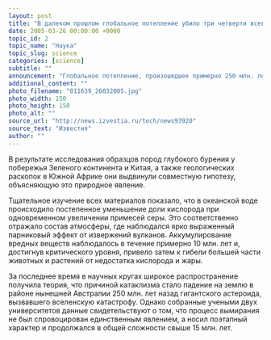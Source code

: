 ```yaml
---
layout: post
title: "В далеком прошлом глобальное потепление убило три четверти всего живого на Земле"
date: 2005-03-26 00:00:00 +0000
topic_id: 2
topic_name: "Наука"
topic_slug: science
categories: [science]
subtitle: ""
announcement: "Глобальное потепление, произошедшее примерно 250 млн. лет тому назад, могло стать причиной массового вымирания на земле. В результате этого длительного процесса погибло почти 75%. флоры и фауны на суше и до 90%. всего живого в мировом океане. К такому выводу пришли ученые Технологического университета из австралийского города Перт и Университета Вашингтона в США."
additional_content: ""
photo_filename: "011639_26032005.jpg"
photo_width: 150
photo_height: 150
photo_alt: ""
source_url: "http://news.izvestia.ru/tech/news93920"
source_text: "Известия"
author: ""
---
```

В результате исследования образцов пород глубокого бурения у побережья Зеленого континента и Китая, а также геологических раскопок в Южной Африке они выдвинули совместную гипотезу, объясняющую это природное явление.

Тщательное изучение всех материалов показало, что в океанской воде происходило постепенное уменьшение доли кислорода при одновременном увеличении примесей серы. Это соответственно отражало состав атмосферы, где наблюдался ярко выраженный парниковый эффект от извержений вулканов. Аккумулирование вредных веществ наблюдалось в течение примерно 10 млн. лет и, достигнув критического уровня, привело затем к гибели большей части животных и растений от недостатка кислорода и жары.

За последнее время в научных кругах широкое распространение получила теория, что причиной катаклизма стало падение на землю в районе нынешней Австралии 250 млн. лет назад гигантского астероида, вызвавшего вселенскую катастрофу. Однако собранные учеными двух университетов данные свидетельствуют о том, что процесс вымирания не был спровоцирован единственным явлением, а носил поэтапный характер и продолжался в общей сложности свыше 15 млн. лет.
